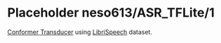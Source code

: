 # Placeholder neso613/ASR_TFLite/1
[Conformer Transducer](https://arxiv.org/abs/2005.08100) using [LibriSpeech](http://www.openslr.org/12) dataset.

<!-- dataset: LibriSpeech -->
<!-- module-type: automatic speech recognition -->
<!-- network-architecture: Conformer -->
<!-- fine-tunable: false -->
<!-- license: Apache-2.0 -->


